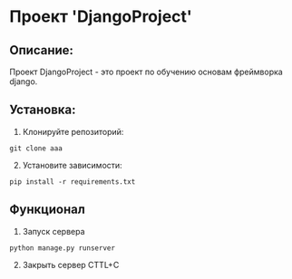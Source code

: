 # Проект 'DjangoProject'
 
## Описание:

Проект DjangoProject - это проект по обучению основам фреймворка django.

## Установка:

1. Клонируйте репозиторий:
```commandline
git clone aaa
```
2. Установите зависимости:
```commandline
pip install -r requirements.txt
```

## Функционал
1. Запуск сервера
```commandline
python manage.py runserver
```
2. Закрыть сервер
CTTL+C